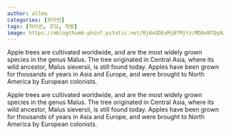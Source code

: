 ```yaml
---
author: allma
categories: [파이썬]
tags: [파이썬, 코딩, 개발]
image: https://mblogthumb-phinf.pstatic.net/MjAxODExMjBfMjYz/MDAxNTQyNzEzNTIwMTg1.1aqhgkoEKUy_EX7SGgLU9BqMrq43tJe5kEmpWABMfHYg.oOa6NRYBH6hX1XSfyomwqeQgsut8G0hZo6XC8taFbEwg.JPEG.yellowouk2/195a4f324494ad4db1a0209a41ff8b79.jpg?type=w800
---
```

Apple trees are cultivated worldwide, and are the most widely grown species in
the genus Malus. The tree originated in Central Asia, where its wild ancestor,
Malus sieversii, is still found today. Apples have been grown for thousands of
years in Asia and Europe, and were brought to North America by European
colonists.

Apple trees are cultivated worldwide, and are the most widely grown species in
the genus Malus. The tree originated in Central Asia, where its wild ancestor,
Malus sieversii, is still found today. Apples have been grown for thousands of
years in Asia and Europe, and were brought to North America by European
colonists.